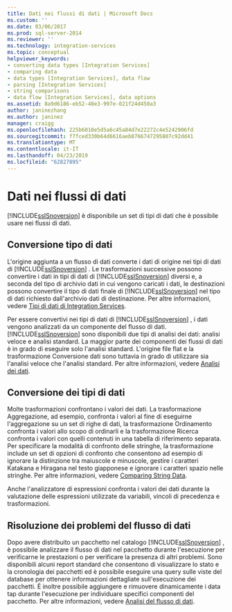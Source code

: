 ```yaml
---
title: Dati nei flussi di dati | Microsoft Docs
ms.custom: ''
ms.date: 03/06/2017
ms.prod: sql-server-2014
ms.reviewer: ''
ms.technology: integration-services
ms.topic: conceptual
helpviewer_keywords:
- converting data types [Integration Services]
- comparing data
- data types [Integration Services], data flow
- parsing [Integration Services]
- string comparisons
- data flow [Integration Services], data options
ms.assetid: 8a9d6186-eb52-48e3-997e-021f24d458a3
author: janinezhang
ms.author: janinez
manager: craigg
ms.openlocfilehash: 225b6010e5d5a6c45a84d7e22272c4e5242906fd
ms.sourcegitcommit: f7fced330b64d6616aeb8766747295807c92dd41
ms.translationtype: MT
ms.contentlocale: it-IT
ms.lasthandoff: 04/23/2019
ms.locfileid: "62827895"
---
```

# <a name="data-in-data-flows"></a>Dati nei flussi di dati
  [!INCLUDE[ssISnoversion](../../includes/ssisnoversion-md.md)] è disponibile un set di tipi di dati che è possibile usare nei flussi di dati.  
  
## <a name="data-type-conversion"></a>Conversione tipo di dati  
 L'origine aggiunta a un flusso di dati converte i dati di origine nei tipi di dati di [!INCLUDE[ssISnoversion](../../includes/ssisnoversion-md.md)] . Le trasformazioni successive possono convertire i dati in tipi di dati di [!INCLUDE[ssISnoversion](../../includes/ssisnoversion-md.md)] diversi e, a seconda del tipo di archivio dati in cui vengono caricati i dati, le destinazioni possono convertire il tipo di dati finale di [!INCLUDE[ssISnoversion](../../includes/ssisnoversion-md.md)] nel tipo di dati richiesto dall'archivio dati di destinazione. Per altre informazioni, vedere [Tipi di dati di Integration Services](integration-services-data-types.md).  
  
 Per essere convertivi nei tipi di dati di [!INCLUDE[ssISnoversion](../../includes/ssisnoversion-md.md)] , i dati vengono analizzati da un componente del flusso di dati. [!INCLUDE[ssISnoversion](../../includes/ssisnoversion-md.md)] sono disponibili due tipi di analisi dei dati: analisi veloce e analisi standard. La maggior parte dei componenti dei flussi di dati è in grado di eseguire solo l'analisi standard. L'origine file flat e la trasformazione Conversione dati sono tuttavia in grado di utilizzare sia l'analisi veloce che l'analisi standard. Per altre informazioni, vedere [Analisi dei dati](parsing-data.md).  
  
## <a name="data-type-comparison"></a>Conversione dei tipi di dati  
 Molte trasformazioni confrontano i valori dei dati. La trasformazione Aggregazione, ad esempio, confronta i valori al fine di eseguirne l'aggregazione su un set di righe di dati, la trasformazione Ordinamento confronta i valori allo scopo di ordinarli e la trasformazione Ricerca confronta i valori con quelli contenuti in una tabella di riferimento separata. Per specificare la modalità di confronto delle stringhe, la trasformazione include un set di opzioni di confronto che consentono ad esempio di ignorare la distinzione tra maiuscole e minuscole, gestire i caratteri Katakana e Hiragana nel testo giapponese e ignorare i caratteri spazio nelle stringhe. Per altre informazioni, vedere [Comparing String Data](comparing-string-data.md).  
  
 Anche l'analizzatore di espressioni confronta i valori dei dati durante la valutazione delle espressioni utilizzate da variabili, vincoli di precedenza e trasformazioni.  
  
## <a name="data-flow-troubleshooting"></a>Risoluzione dei problemi del flusso di dati  
 Dopo avere distribuito un pacchetto nel catalogo [!INCLUDE[ssISnoversion](../../includes/ssisnoversion-md.md)] , è possibile analizzare il flusso di dati nel pacchetto durante l'esecuzione per verificarne le prestazioni o per verificare la presenza di altri problemi. Sono disponibili alcuni report standard che consentono di visualizzare lo stato e la cronologia dei pacchetti ed è possibile eseguire una query sulle viste del database per ottenere informazioni dettagliate sull'esecuzione dei pacchetti. È inoltre possibile aggiungere e rimuovere dinamicamente i data tap durante l'esecuzione per individuare specifici componenti del pacchetto. Per altre informazioni, vedere [Analisi del flusso di dati](data-flow.md).  
  
  
